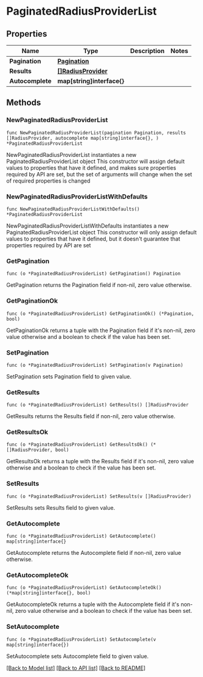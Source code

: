 # PaginatedRadiusProviderList

## Properties

Name | Type | Description | Notes
------------ | ------------- | ------------- | -------------
**Pagination** | [**Pagination**](Pagination.md) |  | 
**Results** | [**[]RadiusProvider**](RadiusProvider.md) |  | 
**Autocomplete** | **map[string]interface{}** |  | 

## Methods

### NewPaginatedRadiusProviderList

`func NewPaginatedRadiusProviderList(pagination Pagination, results []RadiusProvider, autocomplete map[string]interface{}, ) *PaginatedRadiusProviderList`

NewPaginatedRadiusProviderList instantiates a new PaginatedRadiusProviderList object
This constructor will assign default values to properties that have it defined,
and makes sure properties required by API are set, but the set of arguments
will change when the set of required properties is changed

### NewPaginatedRadiusProviderListWithDefaults

`func NewPaginatedRadiusProviderListWithDefaults() *PaginatedRadiusProviderList`

NewPaginatedRadiusProviderListWithDefaults instantiates a new PaginatedRadiusProviderList object
This constructor will only assign default values to properties that have it defined,
but it doesn't guarantee that properties required by API are set

### GetPagination

`func (o *PaginatedRadiusProviderList) GetPagination() Pagination`

GetPagination returns the Pagination field if non-nil, zero value otherwise.

### GetPaginationOk

`func (o *PaginatedRadiusProviderList) GetPaginationOk() (*Pagination, bool)`

GetPaginationOk returns a tuple with the Pagination field if it's non-nil, zero value otherwise
and a boolean to check if the value has been set.

### SetPagination

`func (o *PaginatedRadiusProviderList) SetPagination(v Pagination)`

SetPagination sets Pagination field to given value.


### GetResults

`func (o *PaginatedRadiusProviderList) GetResults() []RadiusProvider`

GetResults returns the Results field if non-nil, zero value otherwise.

### GetResultsOk

`func (o *PaginatedRadiusProviderList) GetResultsOk() (*[]RadiusProvider, bool)`

GetResultsOk returns a tuple with the Results field if it's non-nil, zero value otherwise
and a boolean to check if the value has been set.

### SetResults

`func (o *PaginatedRadiusProviderList) SetResults(v []RadiusProvider)`

SetResults sets Results field to given value.


### GetAutocomplete

`func (o *PaginatedRadiusProviderList) GetAutocomplete() map[string]interface{}`

GetAutocomplete returns the Autocomplete field if non-nil, zero value otherwise.

### GetAutocompleteOk

`func (o *PaginatedRadiusProviderList) GetAutocompleteOk() (*map[string]interface{}, bool)`

GetAutocompleteOk returns a tuple with the Autocomplete field if it's non-nil, zero value otherwise
and a boolean to check if the value has been set.

### SetAutocomplete

`func (o *PaginatedRadiusProviderList) SetAutocomplete(v map[string]interface{})`

SetAutocomplete sets Autocomplete field to given value.



[[Back to Model list]](../README.md#documentation-for-models) [[Back to API list]](../README.md#documentation-for-api-endpoints) [[Back to README]](../README.md)


